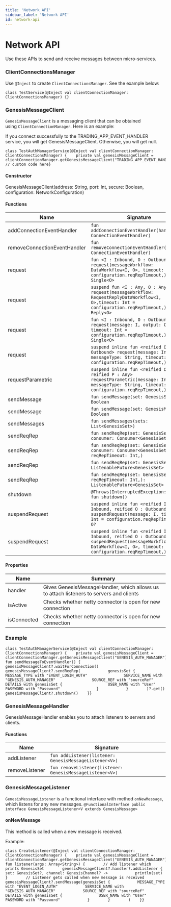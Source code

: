```yaml
---
title: 'Network API'
sidebar_label: 'Network API'
id: network-api
---
```


Network API
===========

Use these APIs to send and receive messages between micro-services.

### ClientConnectionsManager[​](/database/network-api/network-api/#clientconnectionsmanagerdirect-link-to-heading)

Use `@Inject` to create `ClientConnectionsManager`. See the example below:

```
class TestService(@Inject val clientConnectionManager: ClientConnectionsManager) {}
```

### GenesisMessageClient[​](/database/network-api/network-api/#genesismessageclientdirect-link-to-heading)

`GenesisMessageClient` is a messaging client that can be obtained using `ClientConnectionManager`. Here is an example:

If you connect successfully to the TRADING_APP_EVENT_HANDLER service, you will get GenesisMessageClient. Otherwise, you will get null.

```
class TestAuthManagerService(@Inject val clientConnectionManager: ClientConnectionsManager) {    private val genesisMessageClient = clientConnectionManager.getGenesisMessageClient("TRADING_APP_EVENT_HANDLER")    // custom code here}
```

#### Constructor[​](/database/network-api/network-api/#constructordirect-link-to-heading)

GenesisMessageClient(address: String, port: Int, secure: Boolean, configuration: NetworkConfiguration)

#### Functions[​](/database/network-api/network-api/#functionsdirect-link-to-heading)

| Name | Signature |
| --- | --- |
| addConnectionEventHandler | `fun addConnectionEventHandler(handler: ConnectionEventHandler)` |
| removeConnectionEventHandler | `fun removeConnectionEventHandler(handler: ConnectionEventHandler)` |
| request | `fun <I : Inbound, O : Outbound> request(messageWorkflow: DataWorkflow<I, O>, timeout: Int = configuration.reqRepTimeout,): Single<O>` |
| request | `suspend fun <I : Any, O : Any> request(messageWorkflow: RequestReplyDataWorkflow<I, O>,timeout: Int = configuration.reqRepTimeout,): Reply<O>` |
| request | `fun <I : Inbound, O : Outbound> request(message: I, output: Class<O>, timeout: Int = configuration.reqRepTimeout,): Single<O>` |
| request | `suspend inline fun <reified O : Outbound> request(message: Inbound, messageType: String, timeout: Int = configuration.reqRepTimeout,): O` |
| requestParametric | `suspend inline fun <reified O, reified P : Any> requestParametric(message: Inbound, messageType: String, timeout: Int = configuration.reqRepTimeout,):` |
| sendMessage | `fun sendMessage(set: GenesisSet): Boolean` |
| sendMessage | `fun sendMessage(set: GenesisMessage): Boolean` |
| sendMessages | `fun sendMessages(sets: List<GenesisSet>)` |
| sendReqRep | `fun sendReqRep(set: GenesisSet, consumer: Consumer<GenesisSet>)` |
| sendReqRep | `fun sendReqRep(set: GenesisSet, consumer: Consumer<GenesisSet>, reqRepTimeout: Int,)` |
| sendReqRep | `fun sendReqRep(set: GenesisSet): ListenableFuture<GenesisSet>` |
| sendReqRep | `fun sendReqRep(set: GenesisSet, reqRepTimeout: Int,): ListenableFuture<GenesisSet>` |
| shutdown | `@Throws(InterruptedException::class) fun shutdown()` |
| suspendRequest | `suspend inline fun <reified I : Inbound, reified O : Outbound> suspendRequest(message: I, timeout: Int = configuration.reqRepTimeout,): O?` |
| suspendRequest | `suspend inline fun <reified I : Inbound, reified O : Outbound> suspendRequest(messageWorkflow: DataWorkflow<I, O>, timeout: Int = configuration.reqRepTimeout,): O?` |

#### Properties[​](/database/network-api/network-api/#propertiesdirect-link-to-heading)

| Name | Summary |
| --- | --- |
| handler | Gives GenesisMessageHandler, which allows us to attach listeners to servers and clients |
| isActive | Checks whether netty connector is open for new connection |
| isConnected | Checks whether netty connector is open for new connection |

### Example[​](/database/network-api/network-api/#exampledirect-link-to-heading)

```
class TestAuthManagerService(@Inject val clientConnectionManager: ClientConnectionsManager) {    private val genesisMessageClient = clientConnectionManager.getGenesisMessageClient("GENESIS_AUTH_MANAGER")    fun sendMessageToEventHandler() {        genesisMessageClient?.waitForConnection()        genesisMessageClient?.sendReqRep(            genesisSet {                MESSAGE_TYPE with "EVENT_LOGIN_AUTH"                SERVICE_NAME with "GENESIS_AUTH_MANAGER"                SOURCE_REF with "sourceRef"                DETAILS with genesisSet {                    USER_NAME with "User"                    PASSWORD with "Password"                }            }        )?.get()        genesisMessageClient?.shutdown()    }}
```

### GenesisMessageHandler[​](/database/network-api/network-api/#genesismessagehandlerdirect-link-to-heading)

GenesisMessageHandler enables you to attach listeners to servers and clients.

#### Functions[​](/database/network-api/network-api/#functionsdirect-link-to-heading-1)

| Name | Signature |
| --- | --- |
| addListener | `fun addListener(listener: GenesisMessageListener<V>)` |
| removeListener | `fun removeListener(listener: GenesisMessageListener<V>)` |

### GenesisMessageListener[​](/database/network-api/network-api/#genesismessagelistenerdirect-link-to-heading)

`GenesisMessageListener` is a functional interface with method `onNewMessage`, which listens for any new messages. `@FunctionalInterface public interface GenesisMessageListener<V extends GenesisMessage>`

#### onNewMessage[​](/database/network-api/network-api/#onnewmessagedirect-link-to-heading)

This method is called when a new message is received.

Example:

```
class CreateListener(@Inject val clientConnectionManager: ClientConnectionsManager) {    private val genesisMessageClient = clientConnectionManager.getGenesisMessageClient("GENESIS_AUTH_MANAGER")    fun listener(args: Array<String>) {        // Add listener which prints GenesisSet        genesisMessageClient?.handler?.addListener { set: GenesisSet?, channel: GenesisChannel? ->            println(set)        }        // Listener gets called when new message is received        genesisMessageClient?.sendMessage(genesisSet {            MESSAGE_TYPE with "EVENT_LOGIN_AUTH"            SERVICE_NAME with "GENESIS_AUTH_MANAGER"            SOURCE_REF with "sourceRef"            DETAILS with genesisSet {                USER_NAME with "User"                PASSWORD with "Password"            }        }        )    }}
```
